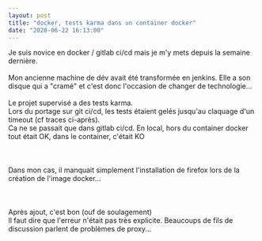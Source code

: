 ```yaml
---
layout: post
title: "docker, tests karma dans un container docker"
date: "2020-06-22 16:13:00"
---
```

Je suis novice en docker / gitlab ci/cd mais je m'y mets depuis la semaine dernière. <br /><br />Mon ancienne machine de dév avait été transformée en jenkins. Elle a son disque qui a "cramé" et c'est donc  l'occasion de changer de technologie...<br /><br />Le projet supervisé a des tests karma.<br />Lors du portage sur git ci/cd, les tests étaient gelés jusqu'au claquage d'un timeout (cf traces ci-après). <br />Ca ne se passait que dans gitlab ci/cd. En local, hors du container docker tout était OK, dans le container, c'était KO<br /><br /><script src="https://pastebin.com/embed_js/pGAg05sY"></script><br /><br />Dans mon cas, il manquait simplement l'installation de firefox lors de la création de l'image docker...<br /><br /><script src="https://pastebin.com/embed_js/Ydsz9e3h"></script><br /><br />Après ajout, c'est bon (ouf de soulagement) <br />Il faut dire que l'erreur n'était pas très explicite. Beaucoups de fils de discussion parlent de problèmes de proxy...<br /><br /><br />
